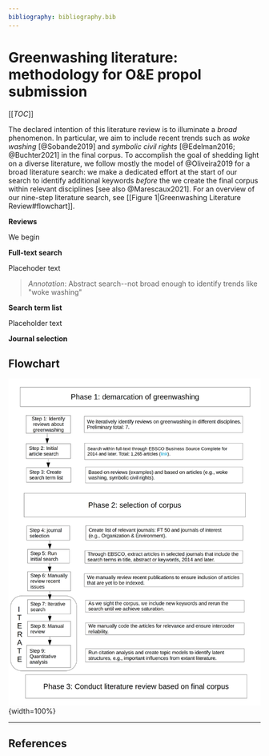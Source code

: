 ```yaml
---
bibliography: bibliography.bib
---
```


# Greenwashing literature: methodology for O&E propol submission

[[_TOC_]]

The declared intention of this literature review is to illuminate a *broad* phenomenon. In particular, we aim to include recent trends such as *woke washing* [@Sobande2019] and *symbolic civil rights* [@Edelman2016; @Buchter2021] in the final corpus. To accomplish the goal of shedding light on a diverse literature, we follow mostly the model of @Oliveira2019 for a broad literature search: we make a dedicated effort at the start of our search to identify additional keywords *before* the we create the final corpus within relevant disciplines [see also @Marescaux2021]. For an overview of our nine-step literature search, see [[Figure 1|Greenwashing Literature Review#flowchart]].

**Reviews**

We begin 

**Full-text search**

Placehoder text

> *Annotation*: Abstract search--not broad enough to identify trends like "woke washing"

**Search term list**

Placeholder text

**Journal selection**

## Flowchart

![Figure 1: Corpus selection--flowchart](/uploads/flowchart.jpg){width=100%}

---

## References